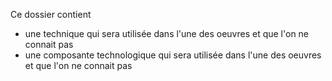Ce dossier contient

 - une technique qui sera utilisée dans l'une des oeuvres et que l'on ne connait pas 
 - une composante technologique qui sera utilisée dans l'une des oeuvres et que l'on ne connait pas 
